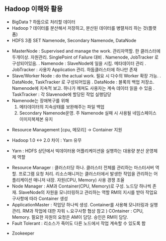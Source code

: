 ## Hadoop 이해와 활용

* BigData ?
하둡으로 처리할 데이터
* Hadoop ?
데이터를 분산해서 저장하고, 분산된 데이터를 병렬처리 하는 것(플랫폼)
* HDFS 3종 SET
Namenode, Secondary Namenode, DataNode

- MasterNode : Supervised and manage the work. 관리자역할. 한 클러스터에 두개이상. 자원관리. SinglePoint of Failure 대비
   . Namenode, JobTracker 로 구성되어있음.
   . Namenode : SlaveNode에 일을 시킴. 메타데이터 관리
   . JobTracker : 사용자 Application 관리. 하둡클러스터에 하나만 존재
- Slave/Worker Node : do the actual work. 필요 시 다수의 Worker 확장 가능.
   . DataNode, TaskTracker 로 구성되어있음
   . DataNode : 블록의 백업 저장소. Namenode에 지속적 보고. 하나가 깨져도 사용자는 계속 데이터 읽을 수 있음
   . TaskTracker : 각 Slavenode에 할당된 작업 실행담당
- Namenode는 장애복구를 위해
   1) 메타데이터의 지속상태를 보완해주는 파일 백업
   2) Secondary Namenode운영. 주 Namenode 실패 시 사용될 네임스페이스 이미지복제본 유지

* Resource Management
 [cpu, 메모리] -> Container 지원

* Hadoop 1.0 <-> 2.0 차이 : Yarn 유무

* Yarn : HDFS 상단에서 빅데이터용 어플리케이션을 실행하는 대용량 분산 운영체제 역할

- Resource Manager
   : 클러스터당 하나. 클러스터 전체를 관리하는 마스터서버 역할. 프로그램 요청 처리.
     리소스매니저는 클러스터에서 발생한 작업을 관리하는 어플리케이션 매니저 내장. 자원(CPU, Memory) 사용 경쟁 조율
- Node Manager
   : AM과 Container(CPU, Memory)로 구성. 노드당 하나씩 존재. SlaveNode의 자원을 모니터링하고 관리하는 역할
     RM의 지시를 받아 작업요구사항에 따라 Container 생성
- ApplicationMaster
   : 작업당 하나씩 생성. Container를 사용해 모니터링과 실행 관리.
     RM과 작업에 대한 자워 ㄴ요구사항 협상
참고 ) COntainer : CPU, Memory. 필요한 자원의 요청은 AM이 담당. 승인은 RM이 담당.
- Fault Tolerant : 리소스가 죽어도 다른 노드에서 작업 계속할 수 있도록 함

* Zookeeper
